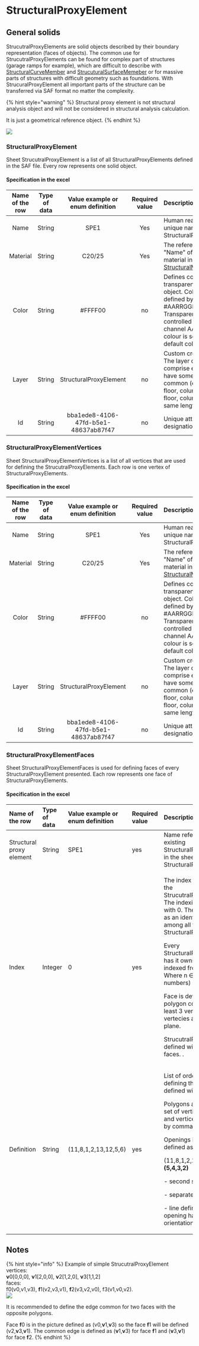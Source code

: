 # StructuralProxyElement

## General solids

StrucutralProxyElements are solid objects described by their boundary representation \(faces of objects\). The common use for StrucutralProxyElements can be found for complex part of structures \(garage ramps for example\), which are difficult to describe with [StructuralCurveMember](structuralcurvemember.md#1d-member-beam-column) and [StrucuturalSurfaceMemeber](structuralsurfacemember.md#2d-member-plate-wall) or for massive parts of structures with difficult geometry such as foundations. With StrucuralProxyElement all important parts of the structure can be transferred via SAF format no matter the complexity.

{% hint style="warning" %}
Structural proxy element is not structural analysis object and will not be considered in structural analysis calculation.

It is just a geometrical reference object.
{% endhint %}

![](../.gitbook/assets/18_structuralproxyelement.png)

### StructuralProxyElement

Sheet StrucutralProxyElement is a list of all StructuralProxyElements defined in the SAF file. Every row represents one solid object.

#### Specification in the excel

| Name of the row | Type of data | Value example or enum definition | Required value | Description |
| :---: | :---: | :---: | :---: | :--- |
| Name | String | SPE1 | Yes | Human readable unique name of the StructuralProxyElement |
| Material | String | C20/25 | Yes | The reference to the "Name" of defined material in [StructuralMaterial](structuralmaterial.md#material) |
| Color | String | \#FFFF00 | no | Defines colour and transparency of the object. Colour is defined by Hex format \#AARRGGBB. Transparency is controlled by the alpha channel AA. If no colour is set then default colour is used. |
| Layer | String | StructuralProxyElement | no | Custom created layer. The layer can thus comprise entities that have something in common \(e.g. one floor, columns of one floor, columns of the same length, etc.\) |
| Id | String | bba1ede8-4106-47fd-b5e1-48637ab87f47 | no | Unique attribute designation |

### StructuralProxyElementVertices

Sheet StructuralProxyElementVertices is a list of all vertices that are used for defining the StrucutralProxyElements. Each row is one vertex of StructuralProxyElements.

#### Specification in the excel

| Name of the row | Type of data | Value example or enum definition | Required value | Description |
| :---: | :---: | :---: | :---: | :--- |
| Name | String | SPE1 | Yes | Human readable unique name of the StructuralProxyElement |
| Material | String | C20/25 | Yes | The reference to the "Name" of defined material in [StructuralMaterial](https://saf.guide/Content/A_Objects/3_StructuralMaterial.htm) |
| Color | String | \#FFFF00 | no | Defines colour and transparency of the object. Colour is defined by Hex format \#AARRGGBB. Transparency is controlled by the alpha channel AA. If no colour is set then default colour is used. |
| Layer | String | StructuralProxyElement | no | Custom created layer. The layer can thus comprise entities that have something in common \(e.g. one floor, columns of one floor, columns of the same length, etc.\) |
| Id | String | bba1ede8-4106-47fd-b5e1-48637ab87f47 | no | Unique attribute designation |

### StructuralProxyElementFaces

Sheet StructuralProxyElementFaces is used for defining faces of every StructuralProxyElement presented. Each row represents one face of StructuralProxyElements.

#### Specification in the excel

<table>
  <thead>
    <tr>
      <th style="text-align:left">Name of the row</th>
      <th style="text-align:left">Type of data</th>
      <th style="text-align:left">Value example or enum definition</th>
      <th style="text-align:left">Required value</th>
      <th style="text-align:left">Description</th>
    </tr>
  </thead>
  <tbody>
    <tr>
      <td style="text-align:left">Structural proxy element</td>
      <td style="text-align:left">String</td>
      <td style="text-align:left">SPE1</td>
      <td style="text-align:left">yes</td>
      <td style="text-align:left">Name reference to existing StructuralProxyElement in the sheet StructuralProxyElelement.</td>
    </tr>
    <tr>
      <td style="text-align:left">Index</td>
      <td style="text-align:left">Integer</td>
      <td style="text-align:left">0</td>
      <td style="text-align:left">yes</td>
      <td style="text-align:left">
        <p>The index of the face of the StrucutralProxyElement. The indexing is starting
          with 0. The Index is used as an identifier of faces among all faces of
          StructuralProxyElement.</p>
        <p>Every StructuralProxyElement has it owns set of faces indexed from 0 to
          n. Where n &#x2208; N (natural numbers)</p>
        <p>Face is defined with polygon consisting of at least 3 vertecies. These
          vertecies are defining a plane.</p>
        <p>StrucutralProxyElement is defined with at least 4 faces. .</p>
      </td>
    </tr>
    <tr>
      <td style="text-align:left">Definition</td>
      <td style="text-align:left">String</td>
      <td style="text-align:left">(11,8,1,2,13,12,5,6)</td>
      <td style="text-align:left">yes</td>
      <td style="text-align:left">
        <p>List of ordered vertecies defining the face. Face is defined with polygons.</p>
        <p>Polygons are defined by set of vertices in brackets and vertices are divided
          by comma.</p>
        <p>Openings in face is defined as:</p>
        <p>(11,8,1,2,13,12,5,6)|<b>(5,4,3,2)</b>
        </p>
        <p>- second set of brackets</p>
        <p>- separated by |</p>
        <p>- line defining the an opening has clockwise orientation</p>
      </td>
    </tr>
  </tbody>
</table>

## Notes

{% hint style="info" %}
Example of simple StrucutralProxyElement  
vertices:  
**v**0\[0,0,0\], **v**1\[2,0,0\], **v**2\[1,2,0\], **v**3\[1,1,2\]  
faces:  
f0\(v0,v1,v3\), **f**1\(v2,v3,v1\), **f**2\(v3,v2,v0\), f3\(v1,v0,v2\).  
![](../.gitbook/assets/18_structuralproxyelement2.png)

It is recommended to define the edge common for two faces with the opposite polygons.

Face **f**0 is in the picture defined as \(v0,**v**1,**v**3\) so the face **f**1 will be defined \(v2,**v**3,**v**1\). The common edge is defined as \(**v**1,**v**3\) for face **f**1 and \(**v**3,**v**1\) for face **f**2.
{% endhint %}


